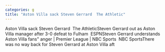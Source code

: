 ```yaml
---
categories: g
title: "Aston Villa sack Steven Gerrard  The Athletic"
---
```

Aston Villa sack Steven Gerrard&nbsp;&nbsp;The AthleticSteven Gerrard out as Aston Villa manager after 3-0 defeat to Fulham&nbsp;&nbsp;ESPNSteven Gerrard understands Aston Villa fans" anger | Premier League | NBC Sports&nbsp;&nbsp;NBC SportsThere was no way back for Steven Gerrard at Aston Villa aft